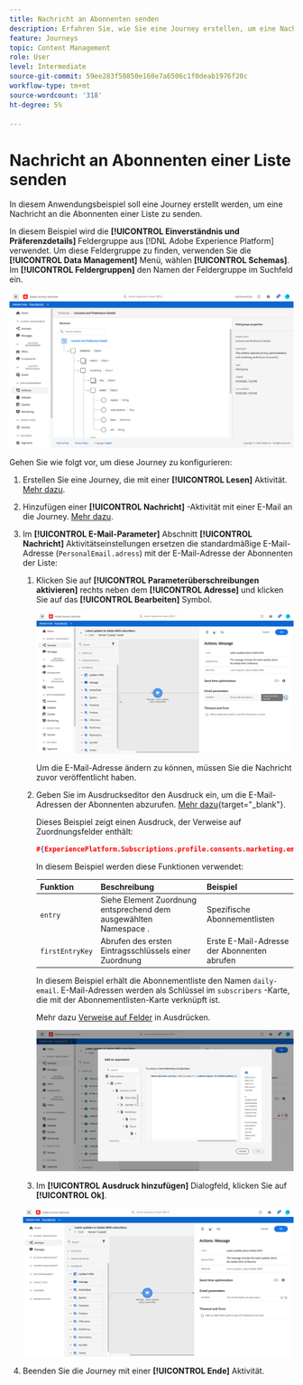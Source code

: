 ```yaml
---
title: Nachricht an Abonnenten senden
description: Erfahren Sie, wie Sie eine Journey erstellen, um eine Nachricht an die Abonnenten einer Liste zu senden.
feature: Journeys
topic: Content Management
role: User
level: Intermediate
source-git-commit: 59ee283f50850e160e7a6506c1f0deab1976f20c
workflow-type: tm+mt
source-wordcount: '318'
ht-degree: 5%

---
```


# Nachricht an Abonnenten einer Liste senden

In diesem Anwendungsbeispiel soll eine Journey erstellt werden, um eine Nachricht an die Abonnenten einer Liste zu senden.

In diesem Beispiel wird die **[!UICONTROL Einverständnis und Präferenzdetails]** Feldergruppe aus [!DNL Adobe Experience Platform] verwendet. Um diese Feldergruppe zu finden, verwenden Sie die **[!UICONTROL Data Management]** Menü, wählen **[!UICONTROL Schemas]**. Im **[!UICONTROL Feldergruppen]** den Namen der Feldergruppe im Suchfeld ein.

![Diese Feldergruppe enthält das Abonnement-Element](../assets/consent-and-preference-details-field-group.png)

Gehen Sie wie folgt vor, um diese Journey zu konfigurieren:

1. Erstellen Sie eine Journey, die mit einer **[!UICONTROL Lesen]** Aktivität. [Mehr dazu](journey-gs.md).
1. Hinzufügen einer **[!UICONTROL Nachricht]** -Aktivität mit einer E-Mail an die Journey. [Mehr dazu](journeys-message.md).
1. Im **[!UICONTROL E-Mail-Parameter]** Abschnitt **[!UICONTROL Nachricht]** Aktivitätseinstellungen ersetzen die standardmäßige E-Mail-Adresse (`PersonalEmail.adress`) mit der E-Mail-Adresse der Abonnenten der Liste:

   1. Klicken Sie auf **[!UICONTROL Parameterüberschreibungen aktivieren]** rechts neben dem **[!UICONTROL Adresse]** und klicken Sie auf das **[!UICONTROL Bearbeiten]** Symbol.

      ![](../assets/message-to-subscribers-uc-1.png)

      Um die E-Mail-Adresse ändern zu können, müssen Sie die Nachricht zuvor veröffentlicht haben.

   1. Geben Sie im Ausdruckseditor den Ausdruck ein, um die E-Mail-Adressen der Abonnenten abzurufen. [Mehr dazu](https://experienceleague.adobe.com/docs/journeys/using/building-advanced-conditions-journeys/expressionadvanced.html?lang=de){target=&quot;_blank&quot;}.

      Dieses Beispiel zeigt einen Ausdruck, der Verweise auf Zuordnungsfelder enthält:

      ```json
      #{ExperiencePlatform.Subscriptions.profile.consents.marketing.email.subscriptions.entry('daily-email').subscribers.firstEntryKey()}
      ```

      In diesem Beispiel werden diese Funktionen verwendet:

      | Funktion | Beschreibung | Beispiel |
      | --- | --- | --- |
      | `entry` | Siehe Element Zuordnung entsprechend dem ausgewählten Namespace . | Spezifische Abonnementlisten |
      | `firstEntryKey` | Abrufen des ersten Eintragsschlüssels einer Zuordnung | Erste E-Mail-Adresse der Abonnenten abrufen |

      In diesem Beispiel erhält die Abonnementliste den Namen `daily-email`. E-Mail-Adressen werden als Schlüssel im `subscribers` -Karte, die mit der Abonnementlisten-Karte verknüpft ist.

      Mehr dazu [Verweise auf Felder](https://experienceleague.adobe.com/docs/journeys/using/building-advanced-conditions-journeys/syntax/field-references.html) in Ausdrücken.

      ![](../assets/message-to-subscribers-uc-2.png)

   1. Im **[!UICONTROL Ausdruck hinzufügen]** Dialogfeld, klicken Sie auf **[!UICONTROL Ok]**.

   ![](../assets/message-to-subscribers-uc-3.png)

1. Beenden Sie die Journey mit einer **[!UICONTROL Ende]** Aktivität.




